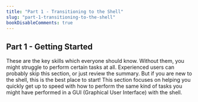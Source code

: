 ```yaml
---
title: "Part 1 - Transitioning to the Shell"
slug: "part-1-transitioning-to-the-shell"
bookDisableComments: true
---
```


## Part 1 - Getting Started 

These are the key skills which everyone should know. Without them, you might struggle to perform certain tasks at all. Experienced users can probably skip this section, or just review the summary. But if you are new to the shell, this is the best place to start! This section focuses on helping you quickly get up to speed with how to perform the same kind of tasks you might have performed in a GUI (Graphical User Interface) with the shell.
